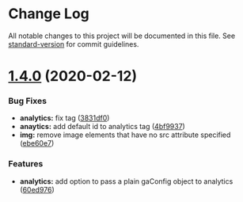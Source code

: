# Change Log

All notable changes to this project will be documented in this file. See [standard-version](https://github.com/conventional-changelog/standard-version) for commit guidelines.

<a name="1.4.0"></a>
# [1.4.0](https://github.com/tomoyukikashiro/html2amp/compare/v1.3.0...v1.4.0) (2020-02-12)


### Bug Fixes

* **analytics:** fix tag ([3831df0](https://github.com/tomoyukikashiro/html2amp/commit/3831df0))
* **anaytics:** add default id to analytics tag ([4bf9937](https://github.com/tomoyukikashiro/html2amp/commit/4bf9937))
* **img:** remove image elements that have no src attribute specified ([ebe60e7](https://github.com/tomoyukikashiro/html2amp/commit/ebe60e7))


### Features

* **analytics:** add option to pass a plain gaConfig object to analytics ([60ed976](https://github.com/tomoyukikashiro/html2amp/commit/60ed976))
